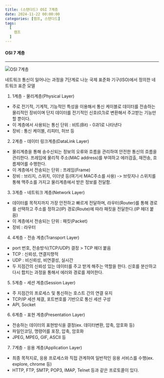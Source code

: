 ```yaml
---
title: (스탠다드) OSI 7계층
date: 2024-11-22 00:00:00
categories: [캠프, 스탠다드]
tags:
  [
    캠프
  ]
---
```


#### OSI 7 계층
---

![OSI 7계층](https://s3.ap-northeast-2.amazonaws.com/www.seungjun.kr/prod/1695100415615osi.png)  

네트워크 통신이 일어나는 과정을 7단계로 나눈 국제 표준화 기구(ISO)에서 정의한 네트워크 표준 모델  

1. 1계층 - 물리계층(Physical Layer)
  - 주로 전기적, 기계적, 기능적인 특성을 이용해서 통신 케이블로 데이터를 전송하는 물리적인 장비이며 단지 데이터를 전기적인 신호(0,1)로 변환해서 주고받는 기능만 할 뿐이다. 
  - 이 계층에서 사용되는 통신 단위 : 비트(Bit) - 0과1로 나타낸다
  - 장비 : 통신 케이블, 리피터, 허브 등

2. 2계층 - 데이터 링크계층(DataLink Layer)
  - 물리계층을 통해 송수신되는 정보의 오류와 흐름을 관리하여 안전한 통신의 흐름을 관리한다. 프레임에 물리적 주소(MAC address)를 부여하고 에러검출, 재전송, 흐름제어를 수행한다.
  - 이 계층에서 전송되는 단위 : 프레임(Frame)
  - 장비 : 브리지, 스위치, 이더넷 등(여기서 MAC주소를 사용) -> 브릿지나 스위치를 통해 맥주소를 가지고 물리계층에서 받은 정보를 전달함.

3. 3계층 - 네트워크 계층(Network Layer)
  - 데이터를 목적지까지 가장 안전하고 빠르게 전달하며, 라우터(Router)를 통해 경로를 선택하고 주소를 정하고(IP) 경로(Route)에 따라 패킷을 전달한다.(IP 헤더 붙음)
  - 이 계층에서 전송되는 단위 : 패킷(Packet)
  - 장비 : 라우터

4. 4계층 - 전송 계층(Transport Layer)
  - port 번호, 전송방식(TCP/UDP) 결정 > TCP 헤더 붙음
  - TCP : 신뢰성, 연결지향적
  - UDP : 비신뢰성, 비연결성, 실시간
  - 두 지점간의 신뢰성 있는 데이터를 주고 받게 해주는 역할을 한다. 신호를 분산하고 다시 합치는 과정을 통해서 에러와 경로를 제어한다.

5. 5계층 - 세션 계층(Session Layer)
  - 주 지점간의 프로세스 및 통신하는 호스트 간의 연결 유지
  - TCP/IP 세션 체결, 포트번호를 기반으로 통신 세션 구성
  - API, Socket

6. 6계층 - 표현 계층(Presentation Layer)
  - 전송하는 데이터의 표현방식을 결정(ex. 데이터변환, 압축, 암호화 등)
  - 파일인코딩, 명령어를 포장, 압축, 암호화
  - JPEG, MPEG, GIF, ASCII 등

7. 7계층 - 응용 계층(Application Layer)
  - 최종 목적지로, 응용 프로세스와 직접 관계하여 일반적인 응용 서비스를 수행(ex. explore, chrome 등)
  - HTTP, FTP, SMTP, POP3, IMAP, Telnet 등과 같은 프로토콜이 있다.
